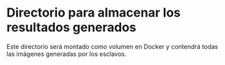 # Directorio para almacenar los resultados generados
Este directorio será montado como volumen en Docker y contendrá todas las imágenes generadas por los esclavos.
